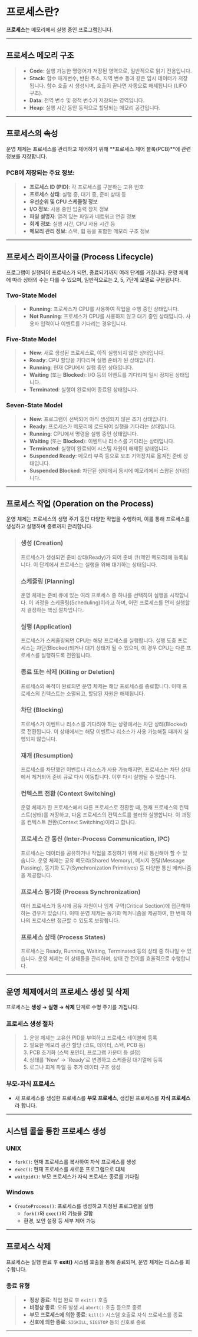 # 프로세스란?

**프로세스**는 메모리에서 실행 중인 프로그램입니다.

---

## 프로세스 메모리 구조

> - **Code**: 실행 가능한 명령어가 저장된 영역으로, 일반적으로 읽기 전용입니다.
> - **Stack**: 함수 매개변수, 반환 주소, 지역 변수 등과 같은 임시 데이터가 저장됩니다. 함수 호출 시 생성되며, 호출이 끝나면 자동으로 해제됩니다 (LIFO 구조).
> - **Data**: 전역 변수 및 정적 변수가 저장되는 영역입니다.
> - **Heap**: 실행 시간 동안 동적으로 할당되는 메모리 공간입니다.

---

## 프로세스의 속성

운영 체제는 프로세스를 관리하고 제어하기 위해 **프로세스 제어 블록(PCB)**에 관련 정보를 저장합니다.

### PCB에 저장되는 주요 정보:

> - **프로세스 ID (PID)**: 각 프로세스를 구분하는 고유 번호
> - **프로세스 상태**: 실행 중, 대기 중, 준비 상태 등
> - **우선순위 및 CPU 스케줄링 정보**
> - **I/O 정보**: 사용 중인 입출력 장치 정보
> - **파일 설명자**: 열려 있는 파일과 네트워크 연결 정보
> - **회계 정보**: 실행 시간, CPU 사용 시간 등
> - **메모리 관리 정보**: 스택, 힙 등을 포함한 메모리 구조 정보

---

## 프로세스 라이프사이클 (Process Lifecycle)

프로그램이 실행되어 프로세스가 되면, 종료되기까지 여러 단계를 거칩니다. 운영 체제에 따라 상태의 수는 다를 수 있으며, 일반적으로는 2, 5, 7단계 모델로 구분됩니다.

### Two-State Model

> - **Running**: 프로세스가 CPU를 사용하여 작업을 수행 중인 상태입니다.
> - **Not Running**: 프로세스가 CPU를 사용하지 않고 대기 중인 상태입니다. 사용자 입력이나 이벤트를 기다리는 경우입니다.

### Five-State Model

> - **New**: 새로 생성된 프로세스로, 아직 실행되지 않은 상태입니다.
> - **Ready**: CPU 할당을 기다리며 실행 준비가 된 상태입니다.
> - **Running**: 현재 CPU에서 실행 중인 상태입니다.
> - **Waiting** (또는 **Blocked**): I/O 등의 이벤트를 기다리며 일시 정지된 상태입니다.
> - **Terminated**: 실행이 완료되어 종료된 상태입니다.

### Seven-State Model

> - **New**: 프로그램이 선택되어 아직 생성되지 않은 초기 상태입니다.
> - **Ready**: 프로세스가 메모리에 로드되어 실행을 기다리는 상태입니다.
> - **Running**: CPU에서 명령을 실행 중인 상태입니다.
> - **Waiting** (또는 **Blocked**): 이벤트나 리소스를 기다리는 상태입니다.
> - **Terminated**: 실행이 완료되어 시스템 자원이 해제된 상태입니다.
> - **Suspended Ready**: 메모리 부족 등으로 보조 기억장치로 옮겨진 준비 상태입니다.
> - **Suspended Blocked**: 차단된 상태에서 동시에 메모리에서 스왑된 상태입니다.

---

## 프로세스 작업 (Operation on the Process)

운영 체제는 프로세스의 생명 주기 동안 다양한 작업을 수행하며, 이를 통해 프로세스를 생성하고 실행하며 종료까지 관리합니다.

> ### 생성 (Creation)
> 프로세스가 생성되면 준비 상태(Ready)가 되어 준비 큐(메인 메모리)에 등록됩니다. 이 단계에서 프로세스는 실행을 위해 대기하는 상태입니다.
>
> ### 스케줄링 (Planning)
> 운영 체제는 준비 큐에 있는 여러 프로세스 중 하나를 선택하여 실행을 시작합니다. 이 과정을 스케줄링(Scheduling)이라고 하며, 어떤 프로세스를 먼저 실행할지 결정하는 핵심 절차입니다.
>
> ### 실행 (Application)
> 프로세스가 스케줄링되면 CPU는 해당 프로세스를 실행합니다. 실행 도중 프로세스는 차단(Blocked)되거나 대기 상태가 될 수 있으며, 이 경우 CPU는 다른 프로세스를 실행하도록 전환됩니다.
>
> ### 종료 또는 삭제 (Killing or Deletion)
> 프로세스의 목적이 완료되면 운영 체제는 해당 프로세스를 종료합니다. 이때 프로세스의 컨텍스트는 소멸되고, 할당된 자원은 해제됩니다.
>
> ### 차단 (Blocking)
> 프로세스가 이벤트나 리소스를 기다려야 하는 상황에서는 차단 상태(Blocked)로 전환됩니다. 이 상태에서는 해당 이벤트나 리소스가 사용 가능해질 때까지 실행되지 않습니다.
>
> ### 재개 (Resumption)
> 프로세스를 차단했던 이벤트나 리소스가 사용 가능해지면, 프로세스는 차단 상태에서 제거되어 준비 큐로 다시 이동합니다. 이후 다시 실행될 수 있습니다.
>
> ### 컨텍스트 전환 (Context Switching)
> 운영 체제가 한 프로세스에서 다른 프로세스로 전환할 때, 현재 프로세스의 컨텍스트(상태)를 저장하고, 다음 프로세스의 컨텍스트를 불러와 실행합니다. 이 과정을 컨텍스트 전환(Context Switching)이라고 합니다.
>
> ### 프로세스 간 통신 (Inter-Process Communication, IPC)
> 프로세스는 데이터를 공유하거나 작업을 조정하기 위해 서로 통신해야 할 수 있습니다. 운영 체제는 공유 메모리(Shared Memory), 메시지 전달(Message Passing), 동기화 도구(Synchronization Primitives) 등 다양한 통신 메커니즘을 제공합니다.
>
> ### 프로세스 동기화 (Process Synchronization)
> 여러 프로세스가 동시에 공유 자원이나 임계 구역(Critical Section)에 접근해야 하는 경우가 있습니다. 이때 운영 체제는 동기화 메커니즘을 제공하여, 한 번에 하나의 프로세스만 접근할 수 있도록 보장합니다.
>
> ### 프로세스 상태 (Process States)
> 프로세스는 Ready, Running, Waiting, Terminated 등의 상태 중 하나일 수 있습니다. 운영 체제는 이 상태들을 관리하며, 상태 간 전이를 효율적으로 수행합니다.


---

## 운영 체제에서의 프로세스 생성 및 삭제

프로세스는 **생성 → 실행 → 삭제** 단계로 수명 주기를 가집니다.

### 프로세스 생성 절차

> 1. 운영 체제는 고유한 PID를 부여하고 프로세스 테이블에 등록
> 2. 필요한 메모리 공간 할당 (코드, 데이터, 스택, PCB 등)
> 3. PCB 초기화 (스택 포인터, 프로그램 카운터 등 설정)
> 4. 상태를 'New' → 'Ready'로 변경하고 스케줄링 대기열에 등록
> 5. 로그나 회계 파일 등 추가 데이터 구조 생성

### 부모-자식 프로세스

- 새 프로세스를 생성한 프로세스를 **부모 프로세스**, 생성된 프로세스를 **자식 프로세스**라 합니다.

---

## 시스템 콜을 통한 프로세스 생성

### UNIX

- `fork()`: 현재 프로세스를 복사하여 자식 프로세스를 생성
- `exec()`: 현재 프로세스를 새로운 프로그램으로 대체
- `waitpid()`: 부모 프로세스가 자식 프로세스 종료를 기다림

### Windows

- `CreateProcess()`: 프로세스를 생성하고 지정된 프로그램을 실행
    - `fork()`와 `exec()`의 기능을 결합
    - 환경, 보안 설정 등 세부 제어 가능

---

## 프로세스 삭제

프로세스는 실행 완료 후 **exit()** 시스템 호출을 통해 종료되며, 운영 체제는 리소스를 회수합니다.

### 종료 유형

> - **정상 종료**: 작업 완료 후 `exit()` 호출
> - **비정상 종료**: 오류 발생 시 `abort()` 호출 등으로 종료
> - **부모 프로세스에 의한 종료**: `kill()` 시스템 호출로 자식 프로세스를 종료
> - **신호에 의한 종료**: `SIGKILL`, `SIGSTOP` 등의 신호로 종료

---

